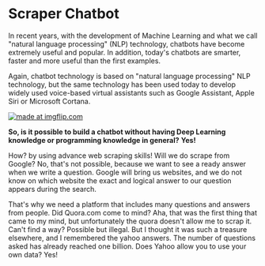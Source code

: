 # Scraper Chatbot


In recent years, with the development of Machine Learning and what we call "natural language processing" (NLP) technology, chatbots have become extremely useful and popular. In addition, today's chatbots are smarter, faster and more useful than the first examples. 

Again, chatbot technology is based on "natural language processing" NLP technology, but the same technology has been used today to develop widely used voice-based virtual assistants such as Google Assistant, Apple Siri or Microsoft Cortana. 

<a href="https://static.wixstatic.com/media/c11292_f8f012093ac6491e9cc447e939879819~mv2.gif"><img src="https://static.wixstatic.com/media/c11292_f8f012093ac6491e9cc447e939879819~mv2.gif" title="made at imgflip.com"/></a>

__So, is it possible to build a chatbot without having Deep Learning knowledge or programming knowledge in general?__ __Yes!__



How? by using advance web scraping skills! Will we do scrape from Google? No, that's not possible, because we want to see a ready answer when we write a question. Google will bring us websites, and we do not know on which website the exact and logical answer to our question appears during the search.



That's why we need a platform that includes many questions and answers from people. Did Quora.com come to mind? Aha, that was the first thing that came to my mind, but unfortunately the quora doesn't allow me to scrap it. Can't find a way? Possible but illegal. But I thought it was such a treasure elsewhere, and I remembered the yahoo answers. The number of questions asked has already reached one billion. Does Yahoo allow you to use your own data? Yes!

